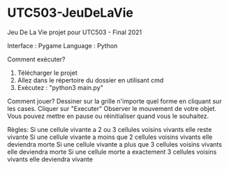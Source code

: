 # UTC503-JeuDeLaVie
Jeu De La Vie projet pour UTC503 - Final 2021

Interface : Pygame
Language : Python

Comment exécuter?
1. Télécharger le projet
2. Allez dans le répertoire du dossier en utilisant cmd 
3. Exécutez : "python3 main.py"


Comment jouer?
Dessiner sur la grille n'importe quel forme en cliquant sur les cases.
Cliquer sur "Executer"
Observer le mouvement de votre objet.
Vous pouvez mettre en pause ou réinitialiser quand vous le souhaitez.  

Règles:
Si une cellule vivante a 2 ou 3 cellules voisins vivants elle reste vivante
Si une cellule vivante a moins que 2 cellules voisins vivants elle deviendra morte
Si une cellule vivante a plus que 3 cellules voisins vivants elle deviendra morte
Si une cellule morte a exactement 3 cellules voisins vivants elle deviendra vivante
